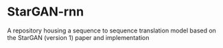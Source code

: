 # StarGAN-rnn
A repository housing a sequence to sequence translation model based on the StarGAN (version 1) paper and implementation
